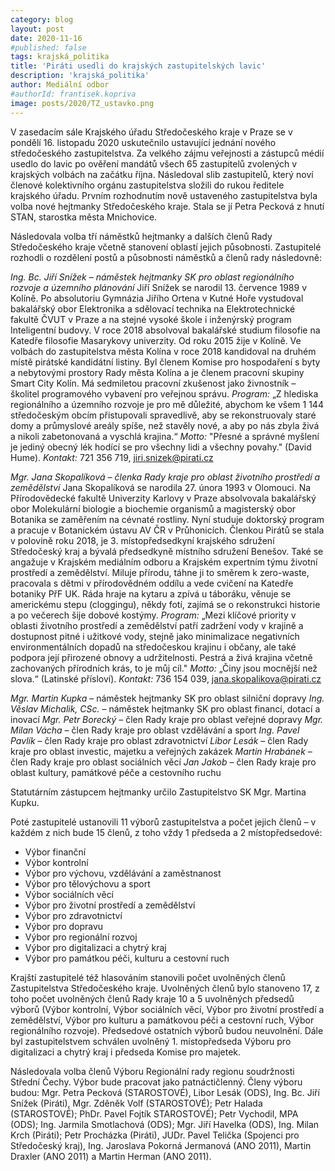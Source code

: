 ```yaml
---
category: blog
layout: post
date: 2020-11-16
#published: false
tags: krajská_politika
title: 'Piráti usedli do krajských zastupitelských lavic'
description: 'krajská_politika'
author: Mediální odbor
#authorId: frantisek.kopriva
image: posts/2020/TZ_ustavko.png
---
```

V zasedacím sále Krajského úřadu Středočeského kraje v Praze se v pondělí 16. listopadu 2020 uskutečnilo ustavující jednání nového středočeského zastupitelstva. Za velkého zájmu veřejnosti a zástupců médií usedlo do lavic po ověření mandátů všech 65 zastupitelů zvolených v krajských volbách na začátku října. Následoval slib zastupitelů, který noví členové kolektivního orgánu zastupitelstva složili do rukou ředitele krajského úřadu. Prvním rozhodnutím nově ustaveného zastupitelstva byla volba nové hejtmanky Středočeského kraje. Stala se jí Petra Pecková z hnutí STAN, starostka města Mnichovice. 

Následovala volba tří náměstků hejtmanky a dalších členů Rady Středočeského kraje včetně stanovení oblastí jejich působnosti.  Zastupitelé rozhodli o rozdělení postů a působnosti náměstků a členů rady následovně:

*Ing. Bc. Jiří Snížek – náměstek hejtmanky SK pro oblast regionálního rozvoje a územního plánování*
Jiří Snížek se narodil 13. července 1989 v Kolíně. Po absolutoriu Gymnázia Jiřího Ortena v Kutné Hoře vystudoval bakalářský obor Elektronika a sdělovací technika na Elektrotechnické fakultě ČVUT v Praze a na stejné vysoké škole i inženýrský program Inteligentní budovy. V roce 2018 absolvoval bakalářské studium filosofie na Katedře filosofie Masarykovy univerzity. Od roku 2015 žije v Kolíně. Ve volbách do zastupitelstva města Kolína v roce 2018 kandidoval na druhém místě pirátské kandidátní listiny. Byl členem Komise pro hospodaření s byty a nebytovými prostory Rady města Kolína a je členem pracovní skupiny Smart City Kolín. Má sedmiletou pracovní zkušenost jako živnostník – školitel programového vybavení pro veřejnou správu.
*Program:* „Z hlediska regionálního a územního rozvoje je pro mě důležité, abychom ke všem 1 144 středočeským obcím přistupovali spravedlivě, aby se rekonstruovaly staré domy a průmyslové areály spíše, než stavěly nové, a aby po nás zbyla živá a nikoli zabetonovaná a vyschlá krajina.“
*Motto:* "Přesné a správné myšlení je jediný obecný lék hodící se pro všechny lidi a všechny povahy." (David Hume).
*Kontakt:* 721 356 719, jiri.snizek@pirati.cz

*Mgr. Jana Skopalíková – členka Rady kraje pro oblast životního prostředí a zemědělství*
Jana Skopalíková se narodila 27. února 1993 v Olomouci. Na Přírodovědecké fakultě Univerzity Karlovy v Praze absolvovala bakalářský obor Molekulární biologie a biochemie organismů a magisterský obor Botanika se zaměřením na cévnaté rostliny. Nyní studuje doktorský program a pracuje v Botanickém ústavu AV ČR v Průhonicích. Členkou Pirátů se stala v polovině roku 2018, je 3. místopředsedkyní krajského sdružení Středočeský kraj a bývalá předsedkyně místního sdružení Benešov. Také se angažuje v Krajském mediálním odboru a Krajském expertním týmu životní prostředí a zemědělství. Miluje přírodu, táhne ji to směrem k zero-waste, pracovala s dětmi v přírodovědném oddílu a vede cvičení na Katedře botaniky PřF UK. Ráda hraje na kytaru a zpívá u táboráku, věnuje se americkému stepu (cloggingu), někdy fotí, zajímá se o rekonstrukci historie a po večerech šije dobové kostýmy.
*Program:* „Mezi klíčové priority v oblasti životního prostředí a zemědělství patří zadržení vody v krajině a dostupnost pitné i užitkové vody, stejně jako minimalizace negativních environmentálních dopadů na středočeskou krajinu i občany, ale také podpora její přirozené obnovy a udržitelnosti. Pestrá a živá krajina včetně zachovaných přírodních krás, to je můj cíl."
*Motto:* „Činy jsou mocnější než slova.“ (Latinské přísloví).
*Kontakt:* 736 154 039, jana.skopalikova@pirati.cz

*Mgr. Martin Kupka* – náměstek hejtmanky SK pro oblast silniční dopravy
*Ing. Věslav Michalik, CSc.* – náměstek hejtmanky SK pro oblast financí, dotací a inovací
*Mgr. Petr Borecký* – člen Rady kraje pro oblast veřejné dopravy
*Mgr. Milan Vácha* – člen Rady kraje pro oblast vzdělávání a sport
*Ing. Pavel Pavlík* – člen Rady kraje pro oblast zdravotnictví
*Libor Lesák* – člen Rady kraje pro oblast investic, majetku a veřejných zakázek
*Martin Hrabánek* – člen Rady kraje pro oblast sociálních věcí
*Jan Jakob* – člen Rady kraje pro oblast kultury, památkové péče a cestovního ruchu
 
Statutárním zástupcem hejtmanky určilo Zastupitelstvo SK Mgr. Martina Kupku.
 
Poté zastupitelé ustanovili 11 výborů zastupitelstva a počet jejich členů – v každém z nich bude 15 členů, z toho vždy 1 předseda a 2 místopředsedové:
* Výbor finanční
* Výbor kontrolní
* Výbor pro výchovu, vzdělávání a zaměstnanost
* Výbor pro tělovýchovu a sport
* Výbor sociálních věcí
* Výbor pro životní prostředí a zemědělství
* Výbor pro zdravotnictví
* Výbor pro dopravu
* Výbor pro regionální rozvoj
* Výbor pro digitalizaci a chytrý kraj
* Výbor pro památkou péči, kulturu a cestovní ruch

Krajští zastupitelé též hlasováním stanovili počet uvolněných členů Zastupitelstva Středočeského kraje. Uvolněných členů bylo stanoveno 17, z toho počet uvolněných členů Rady kraje 10 a 5 uvolněných předsedů výborů (Výbor kontrolní, Výbor sociálních věcí, Výbor pro životní prostředí a zemědělství, Výbor pro kulturu a památkovou péči a cestovní ruch, Výbor regionálního rozvoje). Předsedové ostatních výborů budou neuvolnění. Dále byl zastupitelstvem schválen uvolněný 1. místopředseda Výboru pro digitalizaci a chytrý kraj i předseda Komise pro majetek.

Následovala volba členů Výboru Regionální rady regionu soudržnosti Střední Čechy. Výbor bude pracovat jako patnáctičlenný. Členy výboru budou: Mgr. Petra Pecková (STAROSTOVÉ), Libor Lesák (ODS), Ing. Bc. Jiří Snížek (Piráti), Mgr. Zděněk Volf (STAROSTOVÉ); Petr Halada (STAROSTOVÉ); PhDr. Pavel Fojtík STAROSTOVÉ); Petr Vychodil, MPA (ODS); Ing. Jarmila Smotlachová (ODS); Mgr. Jiří Havelka (ODS), Ing. Milan Krch (Piráti); Petr Procházka (Piráti), JUDr. Pavel Telička (Spojenci pro Středočeský kraj), Ing. Jaroslava Pokorná Jermanová (ANO 2011), Martin Draxler (ANO 2011) a Martin Herman (ANO 2011).
